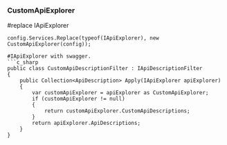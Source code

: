 ### CustomApiExplorer

#replace IApiExplorer
```c_sharp
config.Services.Replace(typeof(IApiExplorer), new CustomApiExplorer(config));

#IApiExplorer with swagger.
```c_sharp
public class CustomApiDescriptionFilter : IApiDescriptionFilter
{
    public Collection<ApiDescription> Apply(IApiExplorer apiExplorer)
    {
        var customApiExplorer = apiExplorer as CustomApiExplorer;
        if (customApiExplorer != null)
        {
            return customApiExplorer.CustomApiDescriptions;
        }
        return apiExplorer.ApiDescriptions;
    }
}
